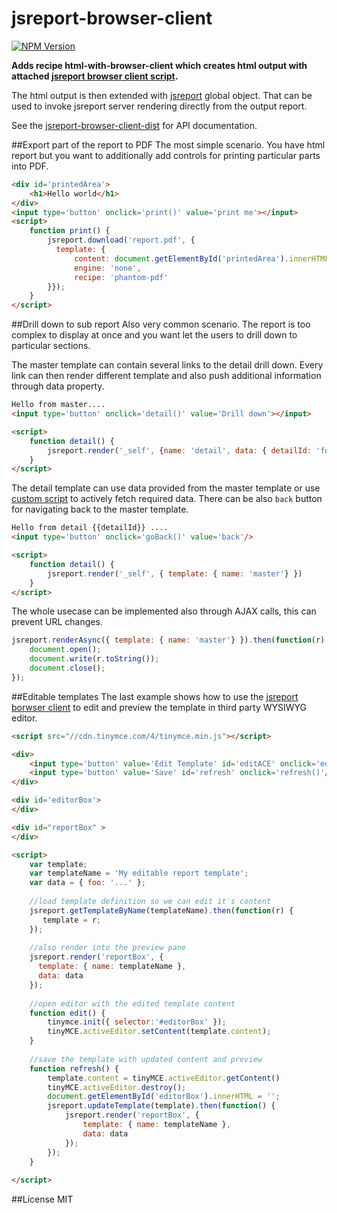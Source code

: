 # jsreport-browser-client

[![NPM Version](http://img.shields.io/npm/v/jsreport-browser-client.svg?style=flat-square)](https://npmjs.com/package/jsreport-browser-client)

**Adds recipe html-with-browser-client which creates html output with attached [jsreport browser client script](https://github.com/jsreport/jsreport-browser-client-dist).**

The html output is then extended with [jsreport](https://github.com/jsreport/jsreport-browser-client-dist) global object. That can be used to invoke jsreport server rendering directly from the output report.

See the [jsreport-browser-client-dist](https://github.com/jsreport/jsreport-browser-client-dist) for API documentation.


##Export part of the report to PDF
The most simple scenario. You have html report but you want to additionally add controls for printing particular parts into PDF.
```html
<div id='printedArea'>
    <h1>Hello world</h1>
</div>
<input type='button' onclick='print()' value='print me'></input>
<script>
    function print() {
        jsreport.download('report.pdf', {
          template: {
              content: document.getElementById('printedArea').innerHTML,
              engine: 'none',
              recipe: 'phantom-pdf'
        }});
    }
</script>
```


##Drill down to sub report
Also very common scenario. The report is too complex to display at once and you want let the users to drill down to particular sections. 

The master template can contain several links to the detail drill down. Every link can then render different template and also push additional information through data property.
```html
Hello from master....
<input type='button' onclick='detail()' value='Drill down'></input>

<script>
    function detail() {
        jsreport.render('_self', {name: 'detail', data: { detailId: 'foo' }});
    }
</script>
```

The detail template can use data provided from the master template or use [custom script](http://jsreport.net/learn/scripts) to actively fetch required data. There can be also `back` button for navigating back to the master template.
```html
Hello from detail {{detailId}} ....
<input type='button' onclick='goBack()' value='back'/>

<script>
    function detail() {
        jsreport.render('_self', { template: { name: 'master'} })
    }
</script>
```

The whole usecase can be implemented also through AJAX calls, this can prevent URL changes.

```js
jsreport.renderAsync({ template: { name: 'master'} }).then(function(r) {
	document.open();
    document.write(r.toString());
    document.close();
});
```


##Editable templates
The last example shows how to use the [jsreport borwser client](https://github.com/jsreport/jsreport-browser-client-dist) to edit and preview the template in third party WYSIWYG editor.

```html
<script src="//cdn.tinymce.com/4/tinymce.min.js"></script>

<div>
    <input type='button' value='Edit Template' id='editACE' onclick='edit()'/>
    <input type='button' value='Save' id='refresh' onclick='refresh()'/>
</div>

<div id='editorBox'>
</div>

<div id="reportBox" >
</div>

<script>
    var template;
    var templateName = 'My editable report template';
    var data = { foo: '...' };
    
    //load template definition so we can edit it's content
    jsreport.getTemplateByName(templateName).then(function(r) {
       template = r;
    });
 
    //also render into the preview pane
    jsreport.render('reportBox', { 
      template: { name: templateName }, 
      data: data 
    });
    
    //open editor with the edited template content
    function edit() {
        tinymce.init({ selector:'#editorBox' });
        tinyMCE.activeEditor.setContent(template.content);
    }
    
    //save the template with updated content and preview
    function refresh() {
        template.content = tinyMCE.activeEditor.getContent()
        tinyMCE.activeEditor.destroy();
        document.getElementById('editorBox').innerHTML = '';
        jsreport.updateTemplate(template).then(function() {
            jsreport.render('reportBox', { 
	            template: { name: templateName }, 
	            data: data
	        });    
        });
    }    
    
</script>
```

##License
MIT